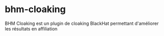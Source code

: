 # bhm-cloaking
BHM Cloaking est un plugin de cloaking BlackHat permettant d'améliorer les résultats en affiliation
